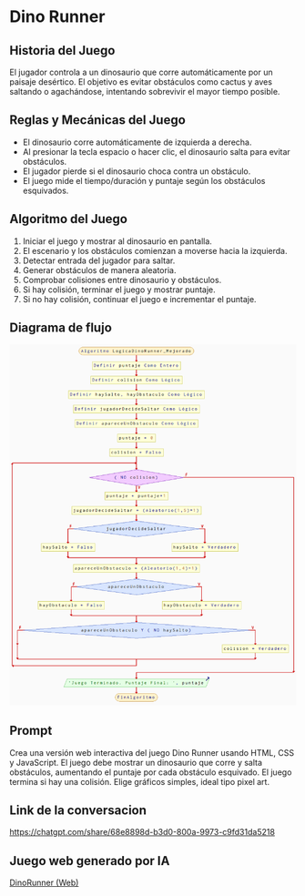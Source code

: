 # Dino Runner

## Historia del Juego
El jugador controla a un dinosaurio que corre automáticamente por un paisaje desértico. El objetivo es evitar obstáculos como cactus y aves saltando o agachándose, intentando sobrevivir el mayor tiempo posible.

## Reglas y Mecánicas del Juego
- El dinosaurio corre automáticamente de izquierda a derecha.
- Al presionar la tecla espacio o hacer clic, el dinosaurio salta para evitar obstáculos.
- El jugador pierde si el dinosaurio choca contra un obstáculo.
- El juego mide el tiempo/duración y puntaje según los obstáculos esquivados.

## Algoritmo del Juego
1. Iniciar el juego y mostrar al dinosaurio en pantalla.
2. El escenario y los obstáculos comienzan a moverse hacia la izquierda.
3. Detectar entrada del jugador para saltar.
4. Generar obstáculos de manera aleatoria.
5. Comprobar colisiones entre dinosaurio y obstáculos.
6. Si hay colisión, terminar el juego y mostrar puntaje.
7. Si no hay colisión, continuar el juego e incrementar el puntaje.

## Diagrama de flujo
![Diagrama de flujo de Piedra, Papel o Tijeras](../assets/dinorunner.png)

## Prompt

Crea una versión web interactiva del juego Dino Runner usando HTML, CSS y JavaScript. El juego debe mostrar un dinosaurio que corre y salta obstáculos, aumentando el puntaje por cada obstáculo esquivado. El juego termina si hay una colisión. Elige gráficos simples, ideal tipo pixel art.

## Link de la conversacion
https://chatgpt.com/share/68e8898d-b3d0-800a-9973-c9fd31da5218

## Juego web generado por IA

[DinoRunner (Web)](https://jemilio1407.github.io/entregas-lenguajes-interpretados/index.html)